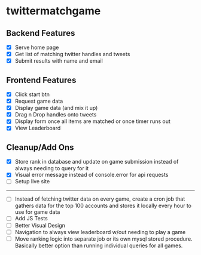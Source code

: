 # twittermatchgame

## Backend Features

- [x] Serve home page
- [x] Get list of matching twitter handles and tweets
- [x] Submit results with name and email

## Frontend Features

- [X] Click start btn
- [X] Request game data
- [X] Display game data (and mix it up)
- [X] Drag n Drop handles onto tweets
- [X] Display form once all items are matched or once timer runs out
- [X] View Leaderboard

## Cleanup/Add Ons

- [X] Store rank in database and update on game submission instead of always needing to query for it
- [X] Visual error message instead of console.error for api requests
- [ ] Setup live site

-----

- [ ] Instead of fetching twitter data on every game, create a cron job that gathers data for the top 100 accounts and stores it locally every hour to use for game data
- [ ] Add JS Tests
- [ ] Better Visual Design
- [ ] Navigation to always view leaderboard w/out needing to play a game
- [ ] Move ranking logic into separate job or its own mysql stored procedure. Basically better option than running individual queries for all games.
